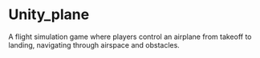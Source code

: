 # Unity_plane
 A flight simulation game where players control an airplane from takeoff to landing, navigating through airspace and obstacles.
